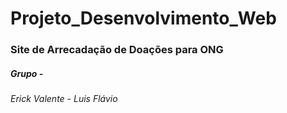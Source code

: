 # Projeto_Desenvolvimento_Web

### Site de Arrecadação de Doações para ONG

##### Grupo - 
###### Erick Valente - Luis Flávio
